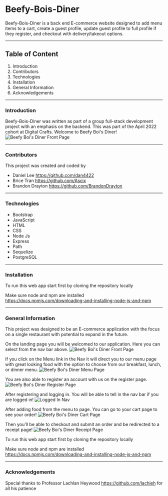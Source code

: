 # Beefy-Bois-Diner

Beefy-Bois-Diner is a back end E-commerce website designed to add menu items to a cart, create a guest profile, update guest profile to full profile if they register, and checkout with delivery/takeout options.

---

## Table of Content

1. Introduction
2. Contributors
3. Technologies
4. Installation
5. General Information
6. Acknowledgements

---

### Introduction

Beefy-Bois-Diner was written as part of a group full-stack development project with an emphasis on the backend. This was part of the April 2022 cohort at Digital Crafts. 
Welcome to Beefy Boi's Diner!
![Beefy Boi's Diner Front Page](https://user-images.githubusercontent.com/41593558/172436931-d3291300-9671-4cc3-83af-6279ce9f6aa6.png)


---

### Contributors

This project was created and coded by
- Daniel Lee <https://github.com/dan4422>
- Brice Tran <https://github.com/Ascix>
- Brandon Drayton <https://github.com/BrandonDrayton>

---

### Technologies

- Bootstrap
- JavaScript
- HTML
- CSS
- Node Js
- Express
- Path
- Sequelize
- PostgreSQL

---

### Installation

To run this web app start first by cloning the repository locally

Make sure node and npm are installed
<https://docs.npmjs.com/downloading-and-installing-node-js-and-npm>

---

### General Information
This project was designed to be an E-commerce application with the focus on a single restaurant with potential to expand in the future. 

On the landing page you will be welcomed to our application. Here you can select from the nav bar above.
![Beefy Boi's Diner Front Page](https://user-images.githubusercontent.com/41593558/172436931-d3291300-9671-4cc3-83af-6279ce9f6aa6.png)

If you click on the Menu link in the Nav it will direct you to our menu page with great looking food with the option to choose from our breakfast, lunch, or dinner menu.
![Beefy Boi's Diner Menu Page](https://user-images.githubusercontent.com/41593558/172438074-0270a1b9-5024-4326-868d-64cc44d331f1.png)

You are also able to register an account with us on the register page.
![Beefy Boi's Diner Register Page](https://user-images.githubusercontent.com/41593558/172438632-85066b51-8a66-426a-9db0-5971c28c8141.png)

After registering and logging in. You will be able to tell in the nav bar if you are logged in!
![Logged In Nav](https://user-images.githubusercontent.com/41593558/172439000-dae88320-390a-47bb-b31a-2084d27064d6.png)

After adding food from the menu to page. You can go to your cart page to see your order!
![Beefy Boi's Diner Cart Page](https://user-images.githubusercontent.com/41593558/172439202-d9cdcb70-b5b7-46b3-a010-7b0130ef31f4.png)

Then you'll be able to checkout and submit an order and be redirected to a receipt page!
![Beefy Boi's Diner Receipt Page](https://user-images.githubusercontent.com/41593558/172439542-6f9664e4-6f86-4373-8c46-ef555ad3726f.png)

To run this web app start first by cloning the repository locally

Make sure node and npm are installed
<https://docs.npmjs.com/downloading-and-installing-node-js-and-npm>


---

### Acknowledgements

Special thanks to Professor Lachlan Heywood <https://github.com/lachieh> for all his patience